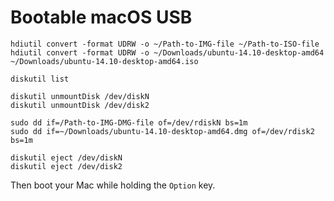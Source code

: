 # Bootable macOS USB

```
hdiutil convert -format UDRW -o ~/Path-to-IMG-file ~/Path-to-ISO-file
hdiutil convert -format UDRW -o ~/Downloads/ubuntu-14.10-desktop-amd64 ~/Downloads/ubuntu-14.10-desktop-amd64.iso

diskutil list

diskutil unmountDisk /dev/diskN
diskutil unmountDisk /dev/disk2

sudo dd if=/Path-to-IMG-DMG-file of=/dev/rdiskN bs=1m
sudo dd if=~/Downloads/ubuntu-14.10-desktop-amd64.dmg of=/dev/rdisk2 bs=1m

diskutil eject /dev/diskN
diskutil eject /dev/disk2
```

Then boot your Mac while holding the `Option` key.
